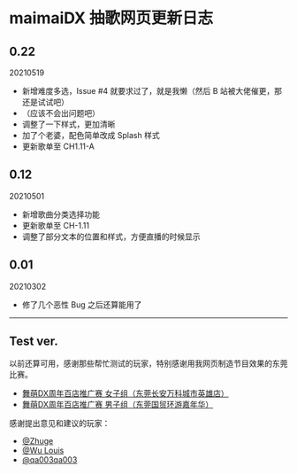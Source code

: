 # maimaiDX 抽歌网页更新日志

## 0.22
20210519
- 新增难度多选，Issue #4 就要求过了，就是我懒（然后 B 站被大佬催更，那还是试试吧）
- （应该不会出问题吧）
- 调整了一下样式，更加清晰
- 加了个老婆，配色简单改成 Splash 样式
- 更新歌单至 CH1.11-A

## 0.12
20210501
- 新增歌曲分类选择功能
- 更新歌单至 CH-1.11
- 调整了部分文本的位置和样式，方便直播的时候显示

## 0.01
20210302
- 修了几个恶性 Bug 之后还算能用了

---

## Test ver.

以前还算可用，感谢那些帮忙测试的玩家，特别感谢用我网页制造节目效果的东莞比赛。
- [舞萌DX周年百店推广赛 女子组（东莞长安万科城市英雄店）](https://www.bilibili.com/video/BV1DV411t7zi)
- [舞萌DX周年百店推广赛 男子组（东莞国贸环游嘉年华）](https://www.bilibili.com/video/BV17y4y1n7Vs)

感谢提出意见和建议的玩家：
- [@Zhuge](https://github.com/785916801)
- [@Wu Louis](https://github.com/Louiswu2011)
- [@qa003qa003](https://github.com/qa003qa003)